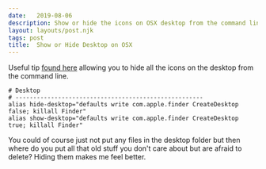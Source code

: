 ```yaml
---
date:   2019-08-06
description: Show or hide the icons on OSX desktop from the command line using an alias
layout: layouts/post.njk
tags: post
title:  Show or Hide Desktop on OSX
---
```



Useful tip [found here](https://twitter.com/tweetsbymichiel/status/1150782371358289920) allowing you to hide all the icons on the desktop from the command line.


```shell
# Desktop
# -----------------------------------------------------
alias hide-desktop="defaults write com.apple.finder CreateDesktop false; killall Finder"
alias show-desktop="defaults write com.apple.finder CreateDesktop true; killall Finder"
```

You could of course just not put any files in the desktop folder but then where do you put all that old stuff you don't care about but are afraid to delete? Hiding them makes me feel better.
